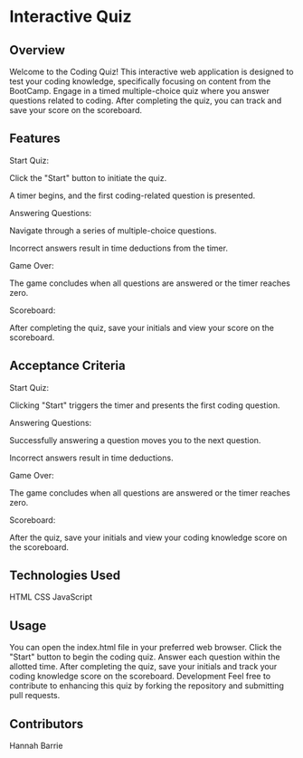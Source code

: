 # Interactive Quiz
## Overview
Welcome to the Coding Quiz! This interactive web application is designed to test your coding knowledge, specifically focusing on content from the BootCamp. Engage in a timed multiple-choice quiz where you answer questions related to coding. After completing the quiz, you can track and save your score on the scoreboard.

## Features
Start Quiz:

Click the "Start" button to initiate the quiz.

A timer begins, and the first coding-related question is presented.

Answering Questions:

Navigate through a series of multiple-choice questions.

Incorrect answers result in time deductions from the timer.

Game Over:

The game concludes when all questions are answered or the timer reaches zero.

Scoreboard:


After completing the quiz, save your initials and view your score on the scoreboard.

## Acceptance Criteria

Start Quiz:

Clicking "Start" triggers the timer and presents the first coding question.

Answering Questions:

Successfully answering a question moves you to the next question.

Incorrect answers result in time deductions.

Game Over:

The game concludes when all questions are answered or the timer reaches zero.

Scoreboard:

After the quiz, save your initials and view your coding knowledge score on the scoreboard.

## Technologies Used
HTML
CSS
JavaScript
## Usage
You can open the index.html file in your preferred web browser.
Click the "Start" button to begin the coding quiz.
Answer each question within the allotted time.
After completing the quiz, save your initials and track your coding knowledge score on the scoreboard.
Development
Feel free to contribute to enhancing this quiz by forking the repository and submitting pull requests.

## Contributors
Hannah Barrie

